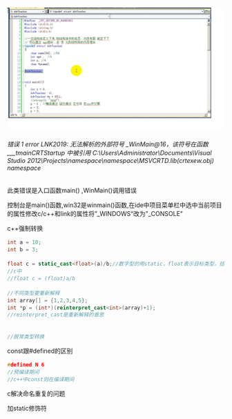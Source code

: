 ![c结构体高级特性-偏移量](./img/c.png)

###### 错误	1	error LNK2019: 无法解析的外部符号 _WinMain@16，该符号在函数 ___tmainCRTStartup 中被引用	C:\Users\Administrator\Documents\Visual Studio 2012\Projects\namespace\namespace\MSVCRTD.lib(crtexew.obj)	namespace

此类错误是入口函数main() ,WinMain()调用错误

控制台是main()函数,win32是winmain()函数,在ide中项目菜单栏中选中当前项目的属性修改c/c++和link的属性将”_WINDOWS“改为"_CONSOLE"



c++强制转换

```c++
int a = 10;
int b = 3;

float c = static_cast<float>(a)/b;//数字型的用static，float表示目标类型，括号中的表示要转换的数
//c中
//float c = (float)a/b 

//不同类型要重新解释
int array[] = {1,2,3,4,5};
int *p = (int*)(reinterpret_cast<int>(array)+1);
//reinterpret_cast是重新解释的意思


//脱常类型转换

```



const跟#defined的区别

```C
#defined N 6
//预编译期间
//c++中const则在编译期间
```

c解决命名重复的问题

加static修饰符